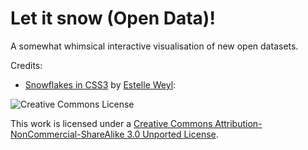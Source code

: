 Let it snow (Open Data)!
========================

A somewhat whimsical interactive visualisation of new open datasets.

Credits:

* [Snowflakes in CSS3](http://estelle.github.io/snow/) by [Estelle Weyl](http://standardista.com):

![Creative Commons License](http://i.creativecommons.org/l/by-nc-sa/3.0/88x31.png)

This work is licensed under a [Creative Commons Attribution-NonCommercial-ShareAlike 3.0 Unported License](http://creativecommons.org/licenses/by-nc-sa/3.0/).
